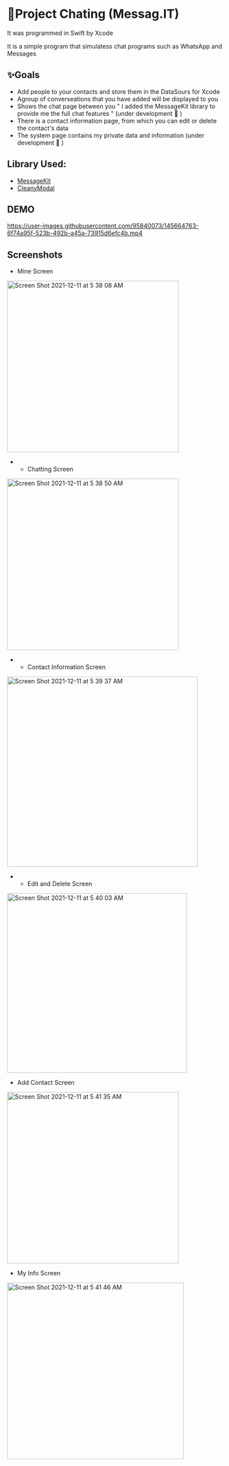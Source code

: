                                                                
   # 📱Project Chating (Messag.IT)
   
   It was programmed in Swift by Xcode
   
   It is a simple program that simulatess chat programs such as WhatsApp and Messages
   
   
   
  ## ✨Goals
  
  - Add people to your contacts and store them in the DataSours for Xcode
  - Agroup of converseations that you have added will be displayed to you
  - Shows the chat page between you " I added the MessageKit library to provide me the full chat features " (under development 🔨 )
  - There is a contact information page, from which you can edit or delete the contact's data
  - The system page contains my private data and information (under development 🔨 )


  ## Library Used:
  - [MessageKit](https://github.com/MessageKit/MessageKit.git)
  - [CleanyModal](https://github.com/loryhuz/CleanyModal.git)
  
  ## DEMO

https://user-images.githubusercontent.com/95840073/145664763-6f74a95f-523b-492b-a45a-73915d6efc4b.mp4


## 

## Screenshots

- Mine Screen
 <img width="400" alt="Screen Shot 2021-12-11 at 5 38 08 AM" src="https://user-images.githubusercontent.com/95840073/145664840-b83f5a29-eda2-47a0-991a-9f816495c01a.png">

- - Chatting Screen
<img width="400" alt="Screen Shot 2021-12-11 at 5 38 50 AM" src="https://user-images.githubusercontent.com/95840073/145665013-7c8e588a-7369-4088-bbbb-992cba5de6b5.png">

- - Contact Information Screen
<img width="444" alt="Screen Shot 2021-12-11 at 5 39 37 AM" src="https://user-images.githubusercontent.com/95840073/145665049-746813d5-f3fe-48bf-9ae2-12e5f89777c6.png">

- - Edit and Delete Screen
<img width="419" alt="Screen Shot 2021-12-11 at 5 40 03 AM" src="https://user-images.githubusercontent.com/95840073/145665081-1f880ffc-7bac-4530-8794-2783068c7dc5.png">

- Add Contact Screen
<img width="400" alt="Screen Shot 2021-12-11 at 5 41 35 AM" src="https://user-images.githubusercontent.com/95840073/145665099-aa7bd9a7-015c-42ac-99e0-56fe7d2f8200.png">

- My Info Screen
<img width="412" alt="Screen Shot 2021-12-11 at 5 41 46 AM" src="https://user-images.githubusercontent.com/95840073/145665122-3063adc1-8740-42f9-b13b-e1561cc0c182.png">



 
